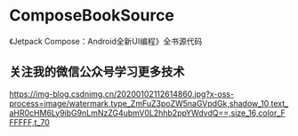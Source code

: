 # ComposeBookSource
《Jetpack Compose：Android全新UI编程》全书源代码


## 关注我的微信公众号学习更多技术

https://img-blog.csdnimg.cn/20200102112614860.jpg?x-oss-process=image/watermark,type_ZmFuZ3poZW5naGVpdGk,shadow_10,text_aHR0cHM6Ly9ibG9nLmNzZG4ubmV0L2hhb2ppYWdvdQ==,size_16,color_FFFFFF,t_70
